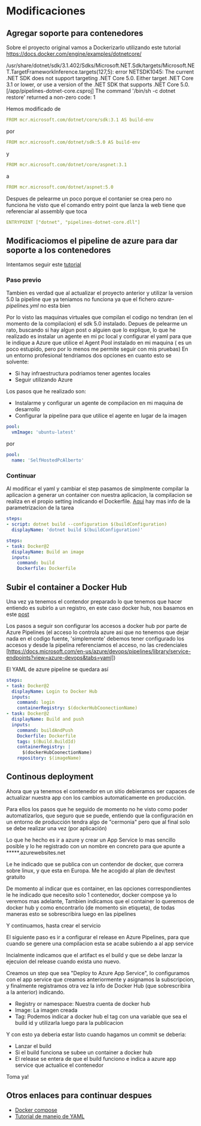 # Modificaciones

## Agregar soporte para contenedores

Sobre el proyecto original vamos a Dockerizarlo utilizando este tutorial <https://docs.docker.com/engine/examples/dotnetcore/>

/usr/share/dotnet/sdk/3.1.402/Sdks/Microsoft.NET.Sdk/targets/Microsoft.NET.TargetFrameworkInference.targets(127,5): error NETSDK1045: The current .NET SDK does not support targeting .NET Core 5.0.  Either target .NET Core 3.1 or lower, or use a version of the .NET SDK that supports .NET Core 5.0. [/app/pipelines-dotnet-core.csproj]
The command '/bin/sh -c dotnet restore' returned a non-zero code: 1

Hemos modificado de

```yaml
FROM mcr.microsoft.com/dotnet/core/sdk:3.1 AS build-env
```

por

```yaml
FROM mcr.microsoft.com/dotnet/sdk:5.0 AS build-env
```

y

```yaml
FROM mcr.microsoft.com/dotnet/core/aspnet:3.1
```

a

``` yaml
FROM mcr.microsoft.com/dotnet/aspnet:5.0
```

Despues de pelearme un poco porque el contanier se crea pero no funciona he visto que el comando entry point que lanza la web tiene que referenciar al assembly que toca

```yaml
ENTRYPOINT ["dotnet", "pipelines-dotnet-core.dll"]
```

## Modificaciomos el pipeline de azure para dar soporte a los contenedores

Intentamos seguir este [tutorial](https://docs.microsoft.com/es-es/azure/devops/pipelines/ecosystems/containers/build-image?view=azure-devops)

### Paso previo

Tambien es verdad que al actualizar el proyecto anterior y utilizar la version 5.0 la pipeline que ya teniamos no funciona ya que el fichero _azure-pipelines.yml_ no esta bien

Por lo visto las maquinas virtuales que compilan el codigo no tendran (en el momento de la compilacion) el sdk 5.0 instalado. Depues de pelearme un rato, buscando si hay algun post o alguien que lo explique, lo que he realizado es instalar un agente en mi pc local y configurar el yaml para que le indique a Azure que utilice el Agent Pool instalado en mi maquina ( es un poco estupido, pero por lo menos me permite seguir con mis pruebas)
En un entorno profesional tendriamos dos opciones en cuanto esto se solvente:

* Si hay infraestructura podriamos tener agentes locales
* Seguir utilizando Azure

Los pasos que he realizado son:

* Instalarme y configurar un agente de compilacion en mi maquina de desarrollo
* Configurar la pipeline para que utilice el agente en lugar de la imagen

```yaml
pool:
  vmImage: 'ubuntu-latest'
```

por

```yaml
pool:
  name: 'SelfHostedPcAlberto'
```

### Continuar

Al modificar el yaml y cambiar el step pasamos de simplmente compilar la aplicacion a generar un container con nuestra aplicacion, la compilacion se realiza en el propio setting indicando el Dockerfile. [Aqui](https://docs.microsoft.com/es-es/azure/devops/pipelines/tasks/build/docker?view=azure-devops) hay mas info de la parametrizacion de la tarea

```yaml
steps:
- script: dotnet build --configuration $(buildConfiguration)
  displayName: 'dotnet build $(buildConfiguration)'
```

```yaml
steps:
- task: Docker@2
  displayName: Build an image
  inputs:
    command: build
    Dockerfile: Dockerfile
```

## Subir el container a Docker Hub

Una vez ya tenemos el contendor preparado lo que tenemos que hacer entiendo es subirlo a un registro, en este caso docker hub, nos basamos en este [post](https://docs.microsoft.com/en-us/azure/devops/pipelines/ecosystems/containers/push-image?view=azure-devops)

Los pasos a seguir son configurar los accesos a docker hub por parte de Azure Pipelines (el acceso lo controla azure asi que no tenemos que dejar nada en el codigo fuente, 'simplemente' debemos tener configurado los accesos y desde la pipelina referenciamos el acceso, no las credenciales [https://docs.microsoft.com/en-us/azure/devops/pipelines/library/service-endpoints?view=azure-devops&tabs=yaml])

El YAML de azure pipeline se quedara así

```yaml
steps:
- task: Docker@2
  displayName: Login to Docker Hub
  inputs:
    command: login
    containerRegistry: $(dockerHubCoonectionName)
- task: Docker@2
  displayName: Build and push
  inputs:
    command: buildAndPush
    Dockerfile: Dockerfile
    tags: $(Build.BuildId)
    containerRegistry: |
      $(dockerHubCoonectionName)
    repository: $(imageName)
```

## Continous deployment

Ahora que ya tenemos el contenedor en un sitio debieramos ser capaces de actualizar nuestra app con los cambios automaticamente en producción.

Para ellos los pasos que he seguido de momento no he visto como poder automatizarlos, que seguro que se puede, entiendo que la configuración en un entorno de producción tendra algo de "cermonia" pero que al final solo se debe realizar una vez (por aplicación)

Lo que he hecho es ir a azure y crear un App Service lo mas sencillo posible y lo he registrado con un nombre en concreto para que apunte a *****.azurewebsites.net

Le he indicado que se publica con un contendor de docker, que correra sobre linux, y que esta en Europa. Me he acogido al plan de dev/test gratuito

De momento al indicar que es container, en las opciones correspondientes le he indicado que necesito solo 1 contenedor, docker compose ya lo veremos mas adelante, 
Tambien indicamos que el container lo queremos de docker hub y como encontrarlo (de momento sin etiqueta), de todas maneras esto se sobrescribira luego en las pipelines

Y continuamos, hasta crear el servicio

El siguiente paso es ir a configurar el release en Azure Pipelines, para que cuando se genere una compilacion esta se acabe subiendo a al app service

Incialmente indicamos que el artifact es el build y que se debe lanzar la ejecuion del release cuando exista uno nuevo.

Creamos un step que sea "Deploy to Azure App Service", lo configuramos con el app service que creamos anteriormente y asignamos la subscripcion, y finalmente registramos otra vez la info de Docker Hub (que sobrescribira a la anterior) indicando.

* Registry or namespace: Nuestra cuenta de docker hub
* Image: La imagen creada
* Tag: Podemos indicar a docker hub el tag con una variable que sea el build id y utilizarla luego para la publicacion

Y con esto ya deberia estar listo cuando hagamos un commit se deberia:

* Lanzar el build
* Si el build funciona se subee un container a docker hub
* El release se entera de que el build funciono e indica a azure app service que actualice el contenedor

Toma ya!

## Otros enlaces para continuar despues

* [Docker compose](https://docs.docker.com/compose/)
* [Tutorial de manejo de YAML](https://azuredevopslabs.com/labs/azuredevops/yaml/)
